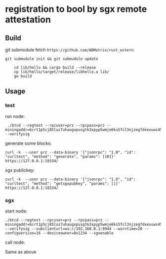 registration to bool by sgx remote attestation
====

## Build

git submodule fetch `https://github.com/ABMatrix/rust_extern`:
```
git submudule init && git submudule update
```

```
	cd lib/hello && cargo build --release
	cp lib/hello/target/release/libhello.a lib/
    go build
```

## Usage

### test

run node:
```
 ./btcd --regtest --rpcuser=prz --rpcpass=prz --miningaddr=bcrt1p5cj85luz7uhaugxpusgtk3xpyp5wmje6ks5fcl3njzegfdxexuws45r4l6 --verifysig
```

generate some blocks:
```
curl -k  --user prz --data-binary '{"jsonrpc": "1.0", "id": "curltest", "method": "generate", "params": [10]}'  https://127.0.0.1:18334/
```

sgx publickey:
```
curl -k  --user prz --data-binary '{"jsonrpc": "1.0", "id": "curltest", "method": "getsgxpubkey", "params": []}'  https://127.0.0.1:18334/
```

### sgx

start node:
```
./btcd --regtest --rpcuser=prz --rpcpass=prz --miningaddr=bcrt1p5cj85luz7uhaugxpusgtk3xpyp5wmje6ks5fcl3njzegfdxexuws45r4l6 --verifysig --subclienturl=ws://192.168.0.1:9944 --warntime=20 --configversion=16 --deviceowner=0x1234 --sgxenable
```
call node:

Same as above

